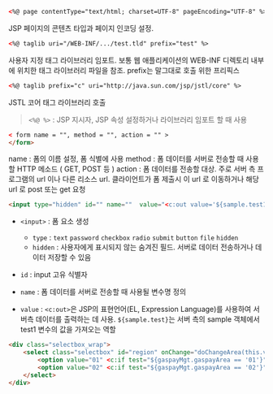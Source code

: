 ```HTML
<%@ page contentType="text/html; charset=UTF-8" pageEncoding="UTF-8" %>
```

JSP 페이지의 콘텐츠 타입과 페이지 인코딩 설정. 

```HTML
<%@ taglib uri="/WEB-INF/.../test.tld" prefix="test" %>
```

사용자 지정 태그 라이브러리 임포트. 보통 웹 애플리케이션의 WEB-INF 디렉토리 내부에 위치한 태그 라이브러리 파일을 참조. prefix는 말그대로 호출 위한 프리픽스 

```html
<%@ taglib prefix="c" uri="http://java.sun.com/jsp/jstl/core" %>
```

JSTL 코어 태그 라이브러리 호출

> `<%@ %>` : JSP 지시자, JSP 속성 설정하거나 라이브러리 임포트 할 때 사용


```html
< form name = "", method = "", action = "" > 
</form>
```

name : 폼의 이름 설정, 폼 식별에 사용 
method : 폼 데이터를 서버로 전송할 때 사용할 HTTP 메소드 ( GET, POST 등 )
action : 폼 데이터를 전송할 대상. 주로 서버 측 프로그램의 url 이나 다른 리소스 url. 클라이언트가 폼 제출시 이 url 로 이동하거나 해당 url 로 post 또는 get 요청 

```html
<input type="hidden" id="" name=""  value="<c:out value='${sample.test1}'/>"/>
```

- `<input>` : 폼 요소 생성  
	- `type` :  `text` `password` `checkbox` `radio` `submit` `button` `file` `hidden`
	- `hidden` : 사용자에게 표시되지 않는 숨겨진 필드. 서버로 데이터 전송하거나 데이터 저장할 수 있음 

- `id` : input 고유 식별자 
- `name` : 폼 데이터를 서버로 전송할 때 사용될 변수명 정의 
- `value` : `<c:out>`은 JSP의 표현언어(EL, Expression Language)를 사용하여 서버측 데이터를 출력하는 데 사용. `${sample.test}`는 서버 측의 sample 객체에서 test1 변수의 값을 가져오는 역할

```html
<div class="selectbox_wrap">
	<select class="selectbox" id="region" onChange="doChangeArea(this.value)">
		<option value="01" <c:if test="${gaspayMgt.gaspayArea == '01'}"> selected</c:if>>서울</option>
		<option value="02" <c:if test="${gaspayMgt.gaspayArea == '02'}"> selected</c:if>>경기</option>
	</select>
</div>
```


